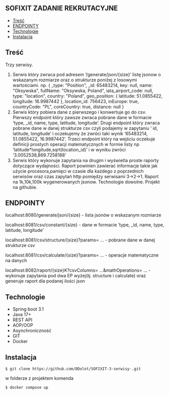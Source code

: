 ## SOFIXIT ZADANIE REKRUTACYJNE
* [Treść](#Treść)
* [ENDPOINTY](#EP)
* [Technologie](#Technologie)
* [Instalacja](#Instalacja)

## Treść

Trzy serwisy.
1. Serwis który zwraca pod adresem ‘/generate/json/{size}’ listę jsonow o wskazanym rozmiarze
   oraz o strukturze poniżej z losowymi wartościami.
   np.
   { _type: "Position", _id: 65483214, key: null, name: "Oksywska", fullName: "Oksywska,
   Poland", iata_airport_code: null, type: "location", country: "Poland", geo_position:
   { latitude: 51.0855422, longitude: 16.9987442 }, location_id: 756423, inEurope: true,
   countryCode: "PL", coreCountry: true, distance: null }
2. Serwis który pobiera dane z pierwszego i konwertuje go do csv. Pierwszy endpoint który
   zawsze zwraca pobrane dane w formacie ‘type, _id, name, type, latitude, longitude’. Drugi
   endpoint który zwraca pobrane dane w danej strukturze csv czyli podajemy w zapytaniu ‘ id,
   latitude, longitude’ i oczekujemy że zwróci taki wynik ‘65483214, 51.0855422, 16.9987442’.
   Trzeci endpoint który na wejściu oczekuje definicji prostych operacji matematycznych w formie
   listy np ‘latitude*longitude,sqrt(location_id)’ i w wyniku zwróci ‘3.0052538,869.7258188’
3. Serwis który wykonuje zapytania na drugim i wyświetla proste raporty dotyczące wydajności.
   Raport powinien zawierać informacje takie jak użycie procesora,pamięci w czasie dla każdego z
   poprzednich serwisów oraz czas zapytań http pomiędzy serwisami 3->2->1.
   Raport na 1k,10k,100k wygenerowanych jsonow.
   Technologie dowolne.
   Projekt na githubie.

## ENDPOINTY 

localhost:8080/generate/json/{size} - lista jsonów o wskazanym rozmiarze

localhost:8081/csv/constant/{size} - dane w formacie ‘type, _id, name, type, latitude, longitude’

localhost:8081/csv/structure/{size}?params= ...  - pobrane dane w danej strukturze csv

localhost:8081/csv/calculate/{size}?params= ... - operacje matematyczne na danych 

localhost:8082/raport/{size}K?csvColumns= ...&mathOperations= ... - wykonuje zapytania pod dwa EP wyżej(tj. structure i calculate) oraz generuje raport dla podanej ilości json 

## Technologie

* Spring boot 3.1
* Java 17+
* REST API
* AOP/OOP
* Asynchroniczność
* GIT
* Docker

## Instalacja 

```
$ git clone https://github.com/DDolot/SOFIXIT-3-serwisy-.git
```
w folderze z projektem komenda 
```
$ docker compose up 
```



